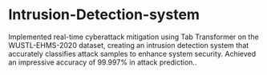 # Intrusion-Detection-system
Implemented real-time cyberattack mitigation using Tab Transformer on the WUSTL-EHMS-2020 dataset, creating an intrusion detection system that accurately classifies attack samples to enhance system security. Achieved an impressive accuracy of 99.997\% in attack prediction..
